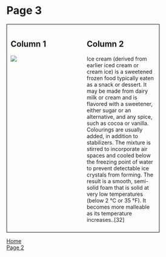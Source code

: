 <p>
<h1>Page 3</h1>
</p>


<style>
* {
  box-sizing: border-box;
}

/* Create two equal columns that floats next to each other */

.column {
  float: left;
  width: 50%;
  padding: 10px;
}

/* Border around the container */

.row {
   border: 1px solid black;
}

/* Clear floats after the columns */

.row:after {
  content: "";
  display: table;
  clear: both;
}

/* Responsive layout - makes the two columns stack on top of each other instead of next to each other */

@media screen and (max-width: 600px) {
  .column {
    width: 100%;
  }
}
</style>


<div class="row">
  <div class="column">
    <h2>Column 1</h2>
    <p><img src="https://upload.wikimedia.org/wikipedia/commons/3/37/Helados.jpg" /></p>
  </div>
  <div class="column">
    <h2>Column 2</h2>
    <p>Ice cream (derived from earlier iced cream or cream ice) is a sweetened frozen food typically eaten as a snack or dessert. It may be made from dairy milk or cream and is flavored with a sweetener, either sugar or an alternative, and any spice, such as cocoa or vanilla. Colourings are usually added, in addition to stabilizers. The mixture is stirred to incorporate air spaces and cooled below the freezing point of water to prevent detectable ice crystals from forming. The result is a smooth, semi-solid foam that is solid at very low temperatures (below 2 °C or 35 °F). It becomes more malleable as its temperature increases..[32]</p>
  </div>
</div>


















 <p>
  <a href="index.html">Home</a> <br>
  <a href="page2.html">Page 2 </a> 
  </p>
